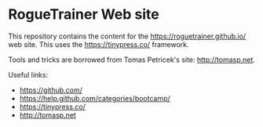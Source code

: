RogueTrainer Web site
=====================

This repository contains the content for
the https://roguetrainer.github.io/ web site. This uses the https://tinypress.co/ framework.

Tools and tricks are borrowed from Tomas Petricek's site: http://tomasp.net.

Useful links:
* https://github.com/
* https://help.github.com/categories/bootcamp/
* https://tinypress.co/
* http://tomasp.net


